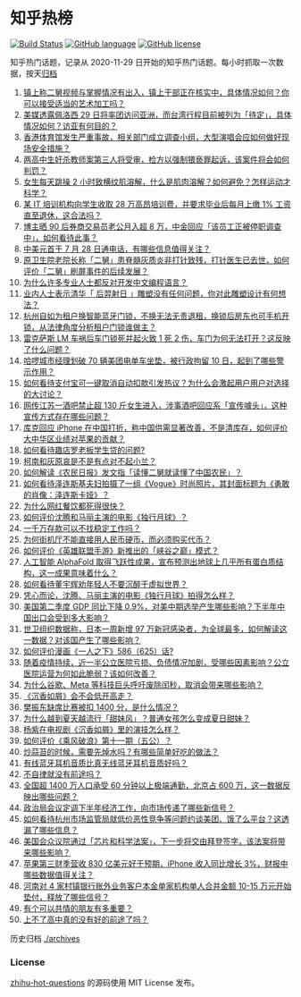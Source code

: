 # 知乎热榜
[![Build Status](https://github.com/ToWeLong/zhihu-hot-questions/workflows/CI/badge.svg)](https://github.com/ToWeLong/zhihu-hot-questions/actions)
[![GitHub language](https://img.shields.io/badge/language-golang-orange.svg)](https://golang.org/)
[![GitHub license](https://img.shields.io/github/license/ToWeLong/zhihu-hot-questions)](https://github.com/ToWeLong/zhihu-hot-questions/blob/main/LICENSE)

知乎热门话题，记录从 2020-11-29 日开始的知乎热门话题。每小时抓取一次数据，按天[归档](./archives)

<!-- BEGIN -->

1. [镇上称二舅视频与掌握情况有出入，镇上干部正在核实中，具体情况如何？你可以接受适当的艺术加工吗？](https://www.zhihu.com/question/545902441)
1. [美媒透露佩洛西 29 日将率团访问亚洲，而台湾行程目前被列为「待定」，具体情况如何？访亚有何目的？](https://www.zhihu.com/question/545895562)
1. [香港体育馆发生严重事故，相关部门成立调查小组，大型演唱会应如何做好现场安全措施？](https://www.zhihu.com/question/545877133)
1. [两高中生奸杀教师案第三人将受审，检方以强制猥亵罪起诉，该案件将会如何判罚？](https://www.zhihu.com/question/545820141)
1. [女生每天跳操 2 小时致横纹肌溶解，什么是肌肉溶解？如何避免？怎样运动才科学？](https://www.zhihu.com/question/545891625)
1. [某 IT 培训机构向学生收取 28 万高昂培训费，并要求毕业后每月上缴 1% 工资直至退休，这合法吗？](https://www.zhihu.com/question/545428662)
1. [博主晒 90 后券商交易员老公月入超 8 万，中金回应「该员工正被停职调查中」，如何看待此事？](https://www.zhihu.com/question/545885424)
1. [中美元首于 7 月 28 日通电话，有哪些信息值得关注？](https://www.zhihu.com/question/545839115)
1. [原卫生院老院长称「二舅」患脊髓灰质炎非打针致残，打针医生已去世，如何评价「二舅」刷屏事件的后续发展？](https://www.zhihu.com/question/545942029)
1. [为什么许多专业人士都反对开发中文编程语言？](https://www.zhihu.com/question/543857032)
1. [业内人士表示清华「 后羿射日 」雕塑没有任何问题，你对此雕塑设计有何想法？](https://www.zhihu.com/question/545467758)
1. [杭州自如为租户换智能蓝牙门锁，不换无法无责退租，换锁后房东也可手机开锁，从法律角度分析租户门锁谁做主？](https://www.zhihu.com/question/545903521)
1. [雷克萨斯 LM 车祸后车门锁死并起火致 1 死 2 伤，车门为何无法打开？这反映了什么问题？](https://www.zhihu.com/question/545839324)
1. [哈啰城市经理划破 70 辆美团电单车坐垫，被行政拘留 10 日，起到了哪些警示作用？](https://www.zhihu.com/question/545623603)
1. [如何看待支付宝可一键取消自动扣款引发热议？为什么会激起用户用户对选择的大讨论？](https://www.zhihu.com/question/545814112)
1. [网传江苏一酒吧禁止超 130 斤女生进入，涉事酒吧回应系「宣传噱头」，这种宣传方式存在哪些问题？](https://www.zhihu.com/question/545778274)
1. [库克回应 iPhone 在中国打折，称中国供需显著改善，不是清库存，如何评价大中华区业绩对苹果的贡献？](https://www.zhihu.com/question/545878786)
1. [如何看待趣店罗老板学生贷的问题?](https://www.zhihu.com/question/544410865)
1. [柯南和灰原哀是不是有点对不起小兰？](https://www.zhihu.com/question/327416053)
1. [如何解读《农民日报》发文指「读懂二舅就读懂了中国农民」？](https://www.zhihu.com/question/545806962)
1. [如何看待泽连斯基夫妇拍摄了一组《Vogue》时尚照片，其封面标题为《勇敢的肖像：泽连斯卡娅》？](https://www.zhihu.com/question/545592010)
1. [为什么网红餐饮都死得很快？](https://www.zhihu.com/question/360030494)
1. [如何评价沈腾和马丽主演的电影《独行月球》？](https://www.zhihu.com/question/457054811)
1. [一千万存款可以不找稳定工作吗？](https://www.zhihu.com/question/539325023)
1. [为何街机厅不能直接用人民币硬币，而必须购买代币？](https://www.zhihu.com/question/26346531)
1. [如何评价《英雄联盟手游》新推出的「峡谷之巅」模式？](https://www.zhihu.com/question/545556471)
1. [人工智能 AlphaFold 取得飞跃性成果，宣布预测出地球上几乎所有蛋白质结构，这一成果意味着什么？](https://www.zhihu.com/question/545893934)
1. [如何看待董宇辉劝年轻人不要沉醉于虚拟世界？](https://www.zhihu.com/question/545700958)
1. [凭心而论，沈腾、马丽主演的电影《独行月球》拍得怎么样？](https://www.zhihu.com/question/545643859)
1. [美国第二季度 GDP 同比下降 0.9%，对美中期选举产生哪些影响？下半年中国出口会受到多大影响？](https://www.zhihu.com/question/545821336)
1. [世卫组织数据称，日本一周新增 97 万新冠感染者，为全球最多，如何解读这一数据？对该国产生了哪些影响？](https://www.zhihu.com/question/545770881)
1. [如何评价漫画《一人之下》586（625）话?](https://www.zhihu.com/question/545849427)
1. [随着疫情持续，近一半公立医院亏损、负债情况加剧，受哪些因素影响？公立医院运营为何如此脆弱？该如何改善？](https://www.zhihu.com/question/545880061)
1. [为什么谷歌、Meta 等科技巨头呼吁废除闰秒，取消会带来哪些影响？](https://www.zhihu.com/question/545452698)
1. [《沉香如屑》会不会低开高走？](https://www.zhihu.com/question/544987034)
1. [樊振东缺席比赛被扣 1400 分，是什么情况？](https://www.zhihu.com/question/545357624)
1. [为什么越到夏天越流行「甜妹风」？普通女孩怎么变成夏日甜妹？](https://www.zhihu.com/question/540931599)
1. [杨紫在电视剧《沉香如屑》里的演技怎么样？](https://www.zhihu.com/question/545362114)
1. [如何评价《乘风破浪》第十一期（五公）？](https://www.zhihu.com/question/545918307)
1. [炒蒜苔的时候，需要先焯水吗？有哪些简单好吃的做法？](https://www.zhihu.com/question/398976210)
1. [有线蓝牙耳机音质比真无线蓝牙耳机音质好吗？](https://www.zhihu.com/question/490985852)
1. [不自律就没有前途吗？](https://www.zhihu.com/question/545808102)
1. [全国超 1400 万人口承受 60 分钟以上极端通勤，北京占 600 万，这一数据反映出哪些问题？](https://www.zhihu.com/question/545921662)
1. [政治局会议定调下半年经济工作，向市场传递了哪些新信号？](https://www.zhihu.com/question/545940658)
1. [如何看待杭州市场监管局就低价恶性竞争等问题约谈美团、饿了么平台？这透漏了哪些信息？](https://www.zhihu.com/question/545816894)
1. [美国会众议院通过「芯片和科学法案」，下一步将交由拜登签字，该法案将带来哪些影响？](https://www.zhihu.com/question/545879716)
1. [苹果第三财季营收 830 亿美元好于预期，iPhone 收入同比增长 3%，财报中哪些数据值得关注？](https://www.zhihu.com/question/545877956)
1. [河南对 4 家村镇银行账外业务客户本金单家机构单人合并金额 10-15 万元开始垫付，释放了哪些信号？](https://www.zhihu.com/question/545950095)
1. [有个可以共情的朋友有多重要？](https://www.zhihu.com/question/545656243)
1. [上不了高中真的没有好的前途了吗？](https://www.zhihu.com/question/545649840)

<!-- END -->

历史归档 [./archives](./archives)


### License
[zhihu-hot-questions](https://github.com/towelong/zhihu-hot-questions) 的源码使用 MIT License 发布。